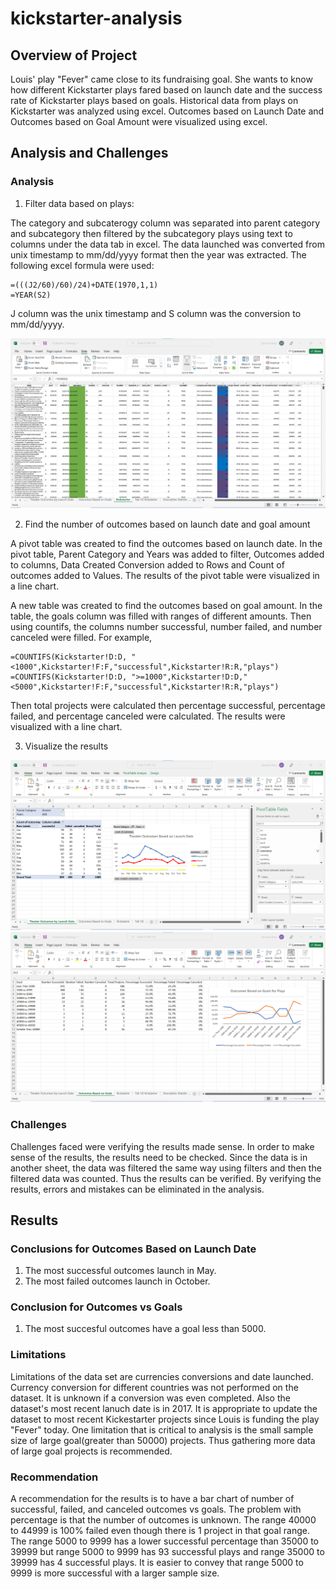 # kickstarter-analysis
## Overview of Project
Louis' play "Fever" came close to its fundraising goal. She wants to know how different Kickstarter plays fared based on launch date and the success rate of Kickstarter plays based on goals. Historical data from plays on Kickstarter was analyzed using excel. Outcomes based on Launch Date and Outcomes based on Goal Amount were visualized using excel.
## Analysis and Challenges
### Analysis
1. Filter data based on plays:

The category and subcaterogy column was separated into parent category and subcategory then filtered by the subcategory plays using text to columns under the data tab in excel. The data launched was converted from unix timestamp to mm/dd/yyyy format then the year was extracted. The following excel formula were used: 
```
=(((J2/60)/60)/24)+DATE(1970,1,1)
=YEAR(S2)
```
J column was the unix timestamp and S column was the conversion to mm/dd/yyyy.

![Kickstarter Data](https://github.com/eddieperez1/kickstarter-analysis/blob/main/screenshot_of_kickstarter_data.png)

2. Find the number of outcomes based on launch date and goal amount

A pivot table was created to find the outcomes based on launch date. In the pivot table, Parent Category and Years was added to filter, Outcomes added to columns, Data Created Conversion added to Rows and Count of outcomes added to Values. The results of the pivot table were visualized in a line chart.

A new table was created to find the outcomes based on goal amount. In the table, the goals column was filled with ranges of different amounts. Then using countifs, the columns number successful, number failed, and number canceled were filled. For example,
```
=COUNTIFS(Kickstarter!D:D, "<1000",Kickstarter!F:F,"successful",Kickstarter!R:R,"plays")
=COUNTIFS(Kickstarter!D:D, ">=1000",Kickstarter!D:D,"<5000",Kickstarter!F:F,"successful",Kickstarter!R:R,"plays")
```
Then total projects were calculated then percentage successful, percentage failed, and percentage canceled were calculated. The results were visualized with a line chart.

3. Visualize the results

![Theater Outcomes Based on Launch Date](https://github.com/eddieperez1/kickstarter-analysis/blob/main/screenshot%20of%20theater%20outcomes%20by%20launch%20date.png)
![Outcomes vs Goals](https://github.com/eddieperez1/kickstarter-analysis/blob/main/screenshot%20of%20outcomes%20vs%20goals.png)
### Challenges
Challenges faced were verifying the results made sense. In order to make sense of the results, the results need to be checked. Since the data is in another sheet, the data was filtered the same way using filters and then the filtered data was counted. Thus the results can be verified. By verifying the results, errors and mistakes can be eliminated in the analysis.

## Results
### Conclusions for Outcomes Based on Launch Date
1. The most successful outcomes launch in May.
2. The most failed outcomes launch in October.

### Conclusion for Outcomes vs Goals
1. The most succesful outcomes have a goal less than 5000.

### Limitations
Limitations of the data set are currencies conversions and date launched. Currency conversion for different countries was not performed on the dataset. It is unknown if a conversion was even completed. Also the dataset's most recent lanuch date is in 2017. It is appropriate to update the dataset to most recent Kickestarter projects since Louis is funding the play "Fever" today. One limitation that is critical to analysis is the small sample size of large goal(greater than 50000) projects. Thus gathering more data of large goal projects is recommended.

### Recommendation
A recommendation for the results is to have a bar chart of number of successful, failed, and canceled outcomes vs goals. The problem with percentage is that the number of outcomes is unknown. The range 40000 to 44999 is 100% failed even though there is 1 project in that goal range. The range 5000 to 9999 has a lower successful percentage than 35000 to 39999 but range 5000 to 9999 has 93 successful plays and range 35000 to 39999 has 4 successful plays. It is easier to convey that range 5000 to 9999 is more successful with a larger sample size.
